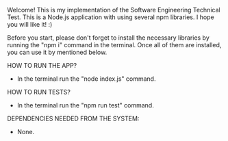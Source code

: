 Welcome! This is my implementation of the Software Engineering Technical Test. 
This is a Node.js application with using several npm libraries. I hope you will like it! :)

Before you start, please don't forget to install the necessary libraries by running the "npm i" command in the terminal.
Once all of them are installed, you can use it by mentioned below.

HOW TO RUN THE APP?
- In the terminal run the "node index.js" command.

HOW TO RUN TESTS?
- In the terminal run the "npm run test" command.

DEPENDENCIES NEEDED FROM THE SYSTEM:
- None.